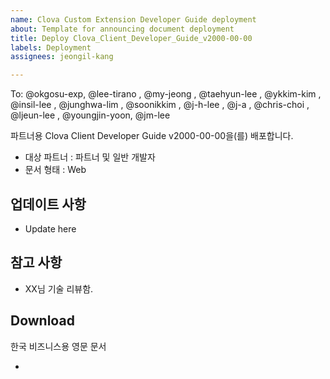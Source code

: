 ```yaml
---
name: Clova Custom Extension Developer Guide deployment
about: Template for announcing document deployment
title: Deploy Clova_Client_Developer_Guide_v2000-00-00
labels: Deployment
assignees: jeongil-kang

---
```


To: @okgosu-exp, @lee-tirano , @my-jeong , @taehyun-lee , @ykkim-kim , @insil-lee , @junghwa-lim , @soonikkim ,  @j-h-lee , @j-a , @chris-choi , @ljeun-lee , @youngjin-yoon, @jm-lee 

파트너용 Clova Client Developer Guide v2000-00-00을(를) 배포합니다.
- 대상 파트너 : 파트너 및 일반 개발자
- 문서 형태 : Web

## 업데이트 사항
- Update here

## 참고 사항
- XX님 기술 리뷰함.

## Download
한국 비즈니스용 영문 문서
- []()
